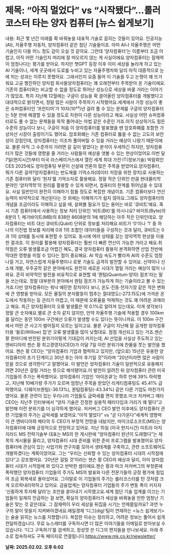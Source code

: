 # **제목: “아직 멀었다” vs “시작됐다”...롤러코스터 타는 양자 컴퓨터 [뉴스 쉽게보기]**

  내용: 최근 몇 년간 미래를 확 바꿔놓을 대표적 기술로 꼽히는 것들이 있어요. 인공지능(AI), 자율주행 자동차, 양자컴퓨터 같은 첨단 기술들이죠. 아마 AI나 자율주행은 어떤 기술인지 다들 어느 정도 감이 오실 것 같아요. 그런데 ‘양자컴퓨터’는 이름부터 조금 어렵고, 아직 어떤 기술인지 머리에 잘 떠오르지 않는 게 사실이에요.양자컴퓨터는 잠재력이 엄청나다는 평가를 받아요. 하지만 챗GPT 등장 이후 이미 세상을 놀라게 하고 있는 AI 기술이나, 세계 곳곳에서 도로를 누비고 있는 자율주행차와 달리 아직 대중적으로 눈에 띄는 성과는 이루지 못했어요. 그래서인지 요즘 들어 이 기술을 두고 논쟁이 꽤 뜨거워요.고공 행진하던 양자컴 회사들양자컴퓨터는 꽤 오래전부터 주목받아 온 기술이에요. 기존의 컴퓨터와는 비교할 수 없을 정도로 뛰어난 성능으로 세상을 바꿀 거라는 이야기가 많았죠. 특히 지난해 12월에는 구글이 성능을 확 끌어올린 양자컴퓨터를 개발했다고 대대적으로 밝히면서, 정말 많은 사람이 주목하기 시작했어요.세계에서 가장 성능이 좋은 슈퍼컴퓨터인 ‘프런티어’가 10자(10²⁵)년 걸려 풀 수 있는 문제를 구글의 양자컴퓨터는 5분 만에 해결할 수 있을 정도로 차원이 다른 성능이라고 해요. 사실상 어떤 슈퍼컴퓨터로도 풀 수 없는 문제들을 뚝딱 풀어내는 마법 같은 수준인 거죠.아직 상상하기도 힘든 수준의 성능이다 보니, 구글이 처음 이 양자컴퓨터를 발표했을 땐 암호화폐를 포함한 가상자산 시장이 출렁이기도 했어요. 암호화폐는 기존 컴퓨터로 뚫을 수 없는 고도의 보안성이 강점인데, 양자컴퓨터는 이조차 풀어버릴 수 있을 거라는 예상이 나왔기 때문이에요. 물론 아직 그 수준까지 가려면 갈 길이 멀었다는 분석이 우세하긴 하지만, 양자컴퓨터가 많은 것들에 영향을 줄 거라는 사람들의 예상을 엿볼 수 있는 현상이었어요.이번 달 7일(현지시간)부터 미국 라스베이거스에서 열린 세계 최대 가전·IT(정보기술) 박람회인 CES 2025에도 양자컴퓨팅 부문이 신설돼 언론의 많은 주목을 받았어요.양자컴퓨터, 뭐가 다른 걸까?양자컴퓨터는 반도체를 기억소자(데이터 저장을 위한 장치)로 사용하는 기존 컴퓨터와 달리 ‘원자’를 기억소자로 활용해요. 정말 작은 단위인 만큼 현대물리학 분야인 ‘양자역학’의 원리를 활용할 수 있게 되면서, 컴퓨터의 한계를 뛰어넘을 수 있대요. 사실 일반인이 완전히 이해하기 힘들 정도로 복잡한 개념이죠. 기존 컴퓨터보다 연산 능력이 비약적으로 개선된다는 것 외에는 이해하기가 쉽지 않아요.그래도 양자컴퓨터의 개념을 조금이라도 이해하고 싶을 때, 살펴볼 필요가 있는 용어는 바로 ‘큐비트’예요. 혹시 기존 컴퓨터에서 사용하는 정보 처리 단위인 ‘비트(Bit)’를 아시나요? 바이트(Byte)의 8분의 1, 메가바이트(MB)의 838만 8608분의 1에 해당하는 아주 작은 단위인데요. 양자컴퓨터는 비트 대신 큐비트(Qubit) 단위로 정보를 처리해요.비트가 ‘0’이나 ‘1’ 중 하나의 이진법 정보를 처리해 0과 1의 조합인 데이터들을 구성하는 것과 달리, 큐비트는 0과 1의 상태를 동시에 표현할 수 있어요. 동시에 여러 상태를 갖는 양자역학 현상을 이용한 결과죠. 이 원리를 활용해 양자컴퓨터는 훨씬 더 빠른 연산이 가능한 거라고 해요.취약점은 오류 발생률조금 어렵긴 해도, 결국 양자컴퓨터 활용이 본격화하면 산업 전반에 막대한 영향을 미칠 수 있다는 점이 중요해요. AI 학습 속도가 빨라져 AI의 수준도 엄청나질 거고, 자연스럽게 자율주행이나 로봇 기술도 급격히 발전할 수 있어요. 신약이나 신소재 개발, 우주공학 같은 분야에서도 완전히 새로운 시대가 열릴 거라는 예상이 많이 나와요. 흔히 비약적인 발전을 비유적으로 표현할 때 ‘퀀텀(Quantum‧양자) 점프’라는 말을 쓰는데요. 정말 대부분의 분야에서 퀀텀 점프가 가능하게 하는 기술이라고 볼 수 있는 거죠.다만 양자컴퓨터는 워낙 예민한 장치이다 보니, 온도‧진동‧전자기장 같은 작은 변화에 큰 영향을 받아요. 모든 물질의 분자활동이 멈추는 절대영도(-273.15도)에 가까운 온도에서 작동하는 등 관리가 어렵고, 이 때문에 오류율을 억제하는 것도 꽤 어려운 과제라고 해요. 최근 양자컴퓨터의 오류 발생률은 약 0.1%로 알려져 있는데요. 이게 생각보다 정말 큰 숫자예요.별로 큰 숫자 같지 않지만, 만약 자율주행 기술에 적용할 경우 100km를 달리는 동안 100m 구간에선 오류가 발생할 수도 있다는 뜻이니까요. 이 100m 구간에서 어떤 큰 사고가 벌어질지 모르는 일이고요. 물론 구글이 지난해 말 공개한 양자컴퓨터용 ‘윌로(Willow) 칩’은 오류 발생률을 많이 낮췄대요. 점점 개선되고 있는 거죠.젠슨 황 한마디에 반전된 분위기이렇게 기대감이 커지는데, AI 산업을 사실상 주도하고 있는 엔비디아의 젠슨 황 최고경영자(CEO)가 이달 7일 이런 분위기에 찬물을 붓는 발언을 했어요. 젠슨 황 CEO는 “양자컴퓨터 기업과 협력하고 있지만, (앞으로) 15년은 유용한 양자컴퓨터의 초기 단계이고 30년 후는 아마 후기일 것”이라며 “20년이라면 많은 사람이 믿을 것으로 생각한다”고 말했어요. 이 발언은 양자컴퓨터 기술이 일반적으로 유용해지려면 20년은 걸릴 거라는 뜻으로 해석됐어요.이 발언이 알려진 뒤 양자컴퓨터 관련 미국 기업들의 주가는 폭락했어요. 양자컴퓨터 기업인 ‘아이온큐’는 하루 만에 39% 하락했고, 지난해 10배가량 주가가 오르며 엄청난 주목을 받았던 리게티컴퓨팅도 45.41% 급락했어요. 디웨이브퀀텀(-36.13%), 퀀텀컴퓨팅(-43.34%) 같은 다른 기업도 마찬가지였어요. 물론 관련이 있는 우리나라 기업들도 급락세를 면치 못했죠.마크 저커버그 메타 CEO는 지난주 인터뷰에서 “양자 기술은 진정한 실용적 패러다임과 거리가 꽤 멀다”고 발언해 이런 분위기를 더 심각하게 했어요. 저커버그 CEO 발언 이후에도 양자컴퓨터 관련 기업들의 주가는 급락세를 보였어요.“아직 멀었다” vs “곧 다가온다”세계적 영향력이 큰 엔비디아와 메타의 두 CEO가 부정적 전망을 내놨지만, 마이크로소프트(MS)는 양자컴퓨터에 대해 긍정적으로 전망하고 있어요. 지난 15일 (미국 현지시간) 미트라 아지지라드 MS 전략기술부 대표는 MS의 한 게시판에 “양자컴퓨터 원년이 도래했다”는 제목의 게시물을 올리고, 양자컴퓨터 시대 준비를 위한 준비 프로그램을 발표했어요.양자컴퓨터에 관심이 있는 사업가와 연구자를 모아서 생태계를 구축하고, 관련 소프트웨어도 개발하겠다는 계획이었어요. 그는 “우리는 신뢰할 수 있는 양자컴퓨터 시대의 시작점에 있다”고 강조했어요. ‘20년은 걸릴 것’이라는 젠슨 황 CEO의 예상과 달리, 이미 양자컴퓨터 시대가 시작점에 와 있다고 반박한 셈이에요.젠슨 황과 마크 저커버그의 부정론에 폭락했던 양자컴퓨터 기업들의 주가도 MS의 발표와 다른 전문가들의 긍정 평가에 힘입어 조금 회복세로 돌아섰어요. 그야말로 이 기업들의 주가는 롤러코스터를 탄 것처럼 크게 오르락내리락하고 있어요. 금융업계는 양자컴퓨터 기업들의 주가 변동 폭이 커지자 ‘신중하게 투자해 달라’는 조언을 쏟아내기 시작했고요.세계 첨단 기술 업계를 이끄는 기업들이 일제히 언급하는 걸 보면, 확실히 양자컴퓨터가 세상을 바꿔놓을 만한 엄청난 기술은 맞는 것 같은데요. 그 잠재력이 우리 세상을 뒤집을 시기는 언제쯤일까요? 과연 누구의 말이 맞을지 지켜봐야겠네요.매일경제 ‘디그(dig)’팀이 연재하는 <뉴스 쉽게보기>는 술술 읽히는 뉴스를 지향합니다. 복잡한 이슈는 정리하고, 어려운 정보는 풀어서 쉽게 전달하겠습니다. 무료 뉴스레터를 구독하시면 더 많은 이야기들을 이메일로 받아보실 수 있습니다. ‘디그 구독하기’를 검색하고, 정성껏 쓴 디그의 편지들을 만나보세요. 아래 주소로 접속하셔도 구독 페이지로 연결됩니다.https://www.mk.co.kr/newsletter/

  **날짜: 2025.02.02. 오후 6:02**